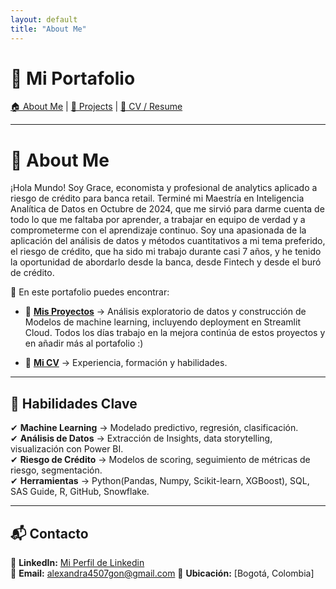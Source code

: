 ```yaml
---
layout: default
title: "About Me"
---
```

# 🚀 Mi Portafolio

[🏠 About Me](index.md) | [📂 Projects](projects.md) | [📄 CV / Resume](cv.md)

---
# 👋 About Me  

¡Hola Mundo! Soy Grace, economista y profesional de analytics aplicado a riesgo de crédito para banca retail. Terminé mi Maestría en Inteligencia Analítica de Datos en Octubre de 2024, que me sirvió para darme cuenta de todo lo que me faltaba por aprender, a trabajar en equipo de verdad y a comprometerme con el aprendizaje continuo. Soy una apasionada de la aplicación del análisis de datos y métodos cuantitativos a mi tema preferido, el riesgo de crédito, que ha sido mi trabajo durante casi 7 años, y he tenido la oportunidad de abordarlo desde la banca, desde Fintech y desde el buró de crédito. 

📌 En este portafolio puedes encontrar:  
- 📂 **[Mis Proyectos](projects.md)** → Análisis exploratorio de datos y construcción de Modelos de machine learning, incluyendo deployment en Streamlit Cloud.
Todos los días trabajo en la mejora continúa de estos proyectos y en añadir más al portafolio :)

- 📄 **[Mi CV](cv.md)** → Experiencia, formación y habilidades.  

---

## 🚀 Habilidades Clave  
✔ **Machine Learning** → Modelado predictivo, regresión, clasificación.  
✔ **Análisis de Datos** → Extracción de Insights, data storytelling, visualización con Power BI.  
✔ **Riesgo de Crédito** → Modelos de scoring, seguimiento de métricas de riesgo, segmentación.  
✔ **Herramientas** → Python(Pandas, Numpy, Scikit-learn, XGBoost), SQL, SAS Guide, R, GitHub, Snowflake.  

---

## 📬 Contacto  
💼 **LinkedIn:** [Mi Perfil de Linkedin](https://www.linkedin.com/in/agonz9992/)  
📧 **Email:** alexandra4507gon@gmail.com 
📍 **Ubicación:** [Bogotá, Colombia]  

